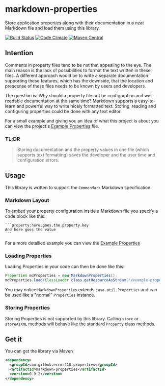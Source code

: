 # markdown-properties 

Store application properties along with their documentation in a neat Markdown file and load them using this library.

[![Build Status](https://travis-ci.org/error418/markdown-properties.svg?branch=master)](https://travis-ci.org/error418/markdown-properties)
[![Code Climate](https://codeclimate.com/github/error418/markdown-properties/badges/gpa.svg)](https://codeclimate.com/github/error418/markdown-properties)
[![Maven Central](https://img.shields.io/maven-central/v/com.github.error418.properties/md-properties.svg?maxAge=2592000)](http://search.maven.org/#search%7Cga%7C1%7Ccom.github.error418.properties.markdown-properties)

## Intention

Comments in property files tend to be not that appealing to the eye. The main reason is the lack of possibilities
to format the text written in these files. A different approach would be to write a separate documentation supporting
these features, which has the downside, that the location and prescense of these files needs to be known by users and developers.

The question is: Why should a property file not be configuration and well-readable documentation at the same time?
Markdown supports a easy-to-learn and powerful way to write nicely formatted text. Storing, reading and configuring
properties could be done with any text editor.

For a small example and giving you an idea of what this project is about you can view the project's
[Example Properties](examples/example-properties.md) file.

### TL;DR

> Storing documentation and the property values in one file (which supports text formatting) saves the developer
> and the user time and configuration errors.


## Usage

This library is written to support the `CommonMark` Markdown specification.

### Markdown Layout

To embed your property configuration inside a Markdown file you specify a code block like this:

	```property:here.goes.the.property.key
	And here goes the value
	```

For a more detailled example you can view the [Example Properties](examples/example-properties.md)

### Loading Properties

Loading Properties in your code can then be done like this:

```java
Properties mdProperties = new MarkdownProperties();
mdProperties.load(ClassLoader.class.getResourceAsStream("/example-properties.md"));
```

You may notice `MarkdownProperties` extends `java.util.Properties` and can be used like a "normal" `Properties` instance.

### Storing Properties

Storing Properties is not supported by this library. Calling `store` or `storeAsXML` methods will behave like the standard `Property` class methods.

## Get it

You can get the library via Maven

```xml
<dependency>
  <groupId>com.github.error418.properties</groupId>
  <artifactId>markdown-properties</artifactId>
  <version>0.0.2</version>
</dependency>
```
